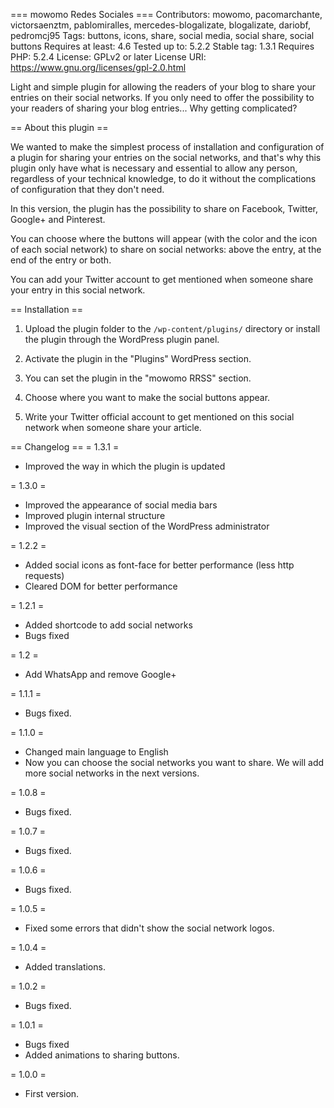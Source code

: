 === mowomo Redes Sociales  ===
Contributors: mowomo, pacomarchante, victorsaenztm, pablomiralles, mercedes-blogalizate, blogalizate, dariobf, pedromcj95
Tags: buttons, icons, share, social media, social share, social buttons
Requires at least: 4.6
Tested up to: 5.2.2
Stable tag: 1.3.1
Requires PHP: 5.2.4
License: GPLv2 or later
License URI: https://www.gnu.org/licenses/gpl-2.0.html

Light and simple plugin for allowing the readers of your blog to share your entries on their social networks. If you only need to offer the possibility to your readers of sharing your blog entries... Why getting complicated?


== About this plugin ==

We wanted to make the simplest process of installation and configuration of a plugin for sharing your entries on the social networks, and that's why this plugin only have what is necessary and essential to allow any person, regardless of your technical knowledge, to do it without the complications of configuration that they don't need.

In this version, the plugin has the possibility to share on Facebook, Twitter, Google+ and Pinterest.

You can choose where the buttons will appear (with the color and the icon of each social network) to share on social networks: above the entry, at the end of the entry or both.

You can add your Twitter account to get mentioned when someone share your entry in this social network.


== Installation ==

1. Upload the plugin folder to the `/wp-content/plugins/` directory or install the plugin through the WordPress plugin panel.

2. Activate the plugin in the "Plugins" WordPress section.

3. You can set the plugin in the "mowomo RRSS" section.

4. Choose where you want to make the social buttons appear.

5. Write your Twitter official account to get mentioned on this social network when someone share your article.



== Changelog ==
= 1.3.1 =
* Improved the way in which the plugin is updated

= 1.3.0 =
* Improved the appearance of social media bars
* Improved plugin internal structure
* Improved the visual section of the WordPress administrator

= 1.2.2 =
* Added social icons as font-face for better performance (less http requests)
* Cleared DOM for better performance

= 1.2.1 =
* Added shortcode to add social networks
* Bugs fixed

= 1.2 =
* Add WhatsApp and remove Google+

= 1.1.1 =
* Bugs fixed.

= 1.1.0 =
* Changed main language to English
* Now you can choose the social networks you want to share. We will add more social networks in the next versions.

= 1.0.8 =
* Bugs fixed.

= 1.0.7 =
* Bugs fixed.

= 1.0.6 =
* Bugs fixed.

= 1.0.5 =
* Fixed some errors that didn't show the social network logos.

= 1.0.4 =
* Added translations.

= 1.0.2 =
* Bugs fixed.

= 1.0.1 =
* Bugs fixed
* Added animations to sharing buttons.

= 1.0.0 =
* First version.
